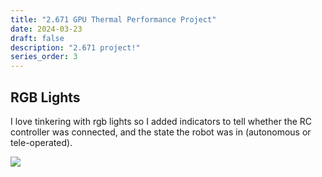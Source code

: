 ```yaml
---
title: "2.671 GPU Thermal Performance Project"
date: 2024-03-23
draft: false
description: "2.671 project!"
series_order: 3
---
```


## RGB Lights

I love tinkering with rgb lights so I added indicators to tell whether the RC controller was connected, and the state the robot was in (autonomous or tele-operated).

<img class="thumbnailshadow" src="images/rgb.png"/>